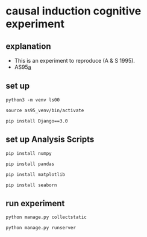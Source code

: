 # causal induction cognitive experiment
## explanation
- This is an experiment to reproduce (A & S 1995).
- AS95[a](URL)

## set up
```
python3 -m venv ls00
```
```
source as95_venv/bin/activate
```
```
pip install Django==3.0
```

## set up Analysis Scripts
```
pip install numpy
```
```
pip install pandas
```
```
pip install matplotlib
```
```
pip install seaborn
```

## run experiment
```
python manage.py collectstatic
```
```
python manage.py runserver
```